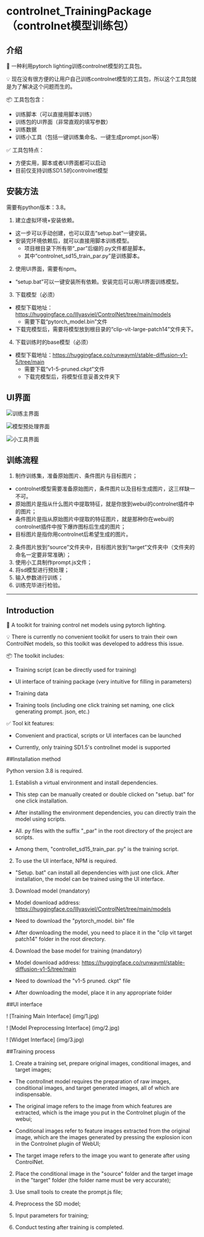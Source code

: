 # controlnet_TrainingPackage（controlnet模型训练包）


## 介绍

🤖️ 一种利用pytorch lighting训练controlnet模型的工具包。

💡 现在没有很方便的让用户自己训练controlnet模型的工具包，所以这个工具包就是为了解决这个问题而生的。

📦 工具包包含：

* 训练脚本（可以直接用脚本训练）
* 训练包的UI界面（非常直观的填写参数）
* 训练数据
* 训练小工具（包括一键训练集命名、一键生成prompt.json等）

✅ 工具包特点：
* 方便实用，脚本或者UI界面都可以启动
* 目前仅支持训练SD1.5的controlnet模型

## 安装方法

需要有python版本：3.8。

1. 建立虚拟环境+安装依赖。
- 这一步可以手动创建，也可以双击“setup.bat”一键安装。
- 安装完环境依赖后，就可以直接用脚本训练模型。
  - 项目根目录下所有带“_par”后缀的.py文件都是脚本。
  - 其中“controlnet_sd15_train_par.py”是训练脚本。
2. 使用UI界面，需要有npm。
- “setup.bat”可以一键安装所有依赖。安装完后可以用UI界面训练模型。
3. 下载模型（必须）
- 模型下载地址：https://huggingface.co/lllyasviel/ControlNet/tree/main/models
  - 需要下载“pytorch_model.bin”文件
- 下载完模型后，需要将模型放到根目录的“clip-vit-large-patch14”文件夹下。
4. 下载训练时的base模型（必须）
- 模型下载地址：https://huggingface.co/runwayml/stable-diffusion-v1-5/tree/main
  - 需要下载“v1-5-pruned.ckpt”文件
  - 下载完模型后，将模型任意妥善文件夹下

## UI界面

![训练主界面](img/1.jpg)

![模型预处理界面](img/2.jpg)

![小工具界面](img/3.jpg)

## 训练流程

1. 制作训练集，准备原始图片、条件图片与目标图片；
- controlnet模型需要准备原始图片，条件图片以及目标生成图片，这三样缺一不可。
- 原始图片是指从什么图片中提取特征，就是你放到webui的controlnet插件中的图片；
- 条件图片是指从原始图片中提取的特征图片，就是那种你在webui的controlnet插件中按下爆炸图标后生成的图片；
- 目标图片是指你用controlnet后希望生成的图片。
2. 条件图片放到“source”文件夹中，目标图片放到“target”文件夹中（文件夹的命名一定要非常准确）；
3. 使用小工具制作prompt.js文件；
4. 将sd模型进行预处理；
5. 输入参数进行训练；
6. 训练完毕进行检验。

---

## Introduction



🤖 A toolkit for training control net models using pytorch lighting.



💡 There is currently no convenient toolkit for users to train their own ControlNet models, so this toolkit was developed to address this issue.



📦 The toolkit includes:



* Training script (can be directly used for training)

* UI interface of training package (very intuitive for filling in parameters)

* Training data

* Training tools (including one click training set naming, one click generating prompt. json, etc.)



✅ Tool kit features:

* Convenient and practical, scripts or UI interfaces can be launched

* Currently, only training SD1.5's controllnet model is supported



##Installation method



Python version 3.8 is required.



1. Establish a virtual environment and install dependencies.

- This step can be manually created or double clicked on "setup. bat" for one click installation.

- After installing the environment dependencies, you can directly train the model using scripts.

- All. py files with the suffix "_par" in the root directory of the project are scripts.

- Among them, "controllet_sd15_train_par. py" is the training script.

2. To use the UI interface, NPM is required.

- "Setup. bat" can install all dependencies with just one click. After installation, the model can be trained using the UI interface.

3. Download model (mandatory)

- Model download address: https://huggingface.co/lllyasviel/ControlNet/tree/main/models

- Need to download the "pytorch_model. bin" file

- After downloading the model, you need to place it in the "clip vit target patch14" folder in the root directory.

4. Download the base model for training (mandatory)

- Model download address: https://huggingface.co/runwayml/stable-diffusion-v1-5/tree/main

- Need to download the "v1-5 pruned. ckpt" file

- After downloading the model, place it in any appropriate folder


##UI interface


! [Training Main Interface] (img/1.jpg)

! [Model Preprocessing Interface] (img/2.jpg)

! [Widget Interface] (img/3.jpg)



##Training process


1. Create a training set, prepare original images, conditional images, and target images;

- The controllnet model requires the preparation of raw images, conditional images, and target generated images, all of which are indispensable.

- The original image refers to the image from which features are extracted, which is the image you put in the Controlnet plugin of the webui;

- Conditional images refer to feature images extracted from the original image, which are the images generated by pressing the explosion icon in the Controlnet plugin of WebUI;

- The target image refers to the image you want to generate after using ControlNet.

2. Place the conditional image in the "source" folder and the target image in the "target" folder (the folder name must be very accurate);

3. Use small tools to create the prompt.js file;

4. Preprocess the SD model;

5. Input parameters for training;

6. Conduct testing after training is completed.
